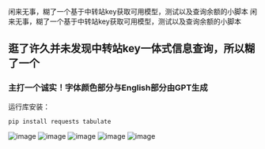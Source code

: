 闲来无事，糊了一个基于中转站key获取可用模型，测试以及查询余额的小脚本
闲来无事，糊了一个基于中转站key获取可用模型，测试以及查询余额的小脚本
## 逛了许久并未发现中转站key一体式信息查询，所以糊了一个
### 主打一个诚实！字体颜色部分与English部分由GPT生成

运行库安装：
```shell
pip install requests tabulate
```


![image](https://github.com/user-attachments/assets/fc4f9f6e-d001-488e-9744-96f50a2cadd1)
![image](https://github.com/user-attachments/assets/a6abb418-0e62-4abe-bce1-dea205b88e12)
![image](https://github.com/user-attachments/assets/712dbba2-d855-42e8-a8db-44fabb785118)
![image](https://github.com/user-attachments/assets/c6b88cf9-68bb-4ce4-8b25-82d4159158b2)
![image](https://github.com/user-attachments/assets/2d773433-d7e3-4b0e-9114-9854f621885b)
